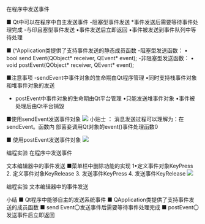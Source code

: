 在程序中发送事件

■ Qt中可以在程序中自主发送事件
-阻塞型事件发送
*事件发送后需要等待事件处理完成
-与印且塞型事件发送
•事件发送后立即返回
•事件被发送到事件队列中等待处理

■ (^Application类提供了支持事件发送的静态成员函数
-阻塞型发送函数：
• bool send Event(QObject* receiver, QEvent* event);
-非阻塞型发送函数：
• void postEvent(QObject* receiver, QEvent* event); 

■注意事项
-sendEvent中事件对象的生命期甶Qt程序管理
•同时支持栈事件对象和堆事件对象的发送
- postEvent中事件对象的生命期甶Qt平台管理
•只能发送堆事件对象
•事件被处理后由Qt平台销毀

■使用sendEvent发送事件对象
![](_v_images_/.png)
小贴士 ：
消息发送过程可以理解为：在sendEvent。函数内
部菌妾调用Qt对象的event()事件处理函数0

■ 使用postEvent发送事件对象
![](_v_images_/.png)

编程实验 在程序中发送事件

文本编辑器中的事件发送
■菜单栏中删除功能的实现
1•定义事件对象KeyPress
2. 定义事件对象KeyRelease
3. 发送事件KeyPress
4. 发送事件KeyRelease
![](_v_images_/.png)

编程实验 文本编辑器中的事件发送

小结
■ Qt程序中能够自主的发送系统事件
■ QApplication类提供了支持事件发送的成员函数
■ send Event〇发送事件后需要等待事件处理完成
■ postEvent〇发送事件后立即返回